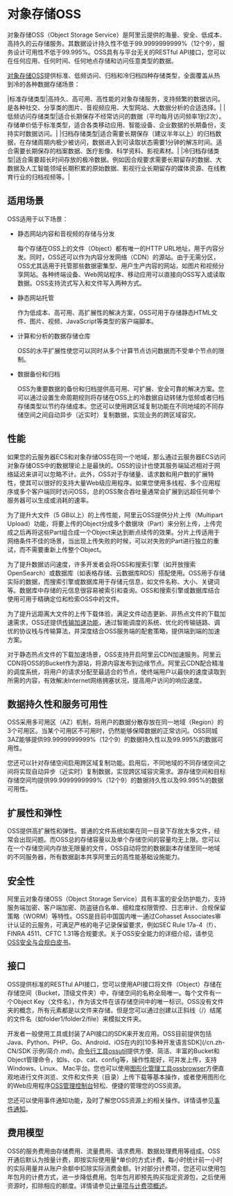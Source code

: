 # 对象存储OSS

对象存储OSS（Object Storage Service）是阿里云提供的海量、安全、低成本、高持久的云存储服务。其数据设计持久性不低于99.9999999999%（12个9），服务设计可用性不低于99.995%。OSS具有与平台无关的RESTful API接口，您可以在任何应用、任何时间、任何地点存储和访问任意类型的数据。

[对象存储OSS](https://common-buy.aliyun.com/?spm=5176.7933691.1309819..68542a669quNbn&commodityCode=oss)提供标准、低频访问、归档和冷归档四种存储类型，全面覆盖从热到冷的各种数据存储场景：

|标准存储类型|高持久、高可用、高性能的对象存储服务，支持频繁的数据访问。是各种社交、分享类的图片、音视频应用、大型网站、大数据分析的合适选择。|
|低频访问存储类型|适合长期保存不经常访问的数据（平均每月访问频率1到2次）。存储单价低于标准类型，适合各类移动应用、智能设备、企业数据的长期备份，支持实时数据访问。|
|归档存储类型|适合需要长期保存（建议半年以上）的归档数据，在存储周期内极少被访问，数据进入到可读取状态需要1分钟的解冻时间。适合需要长期保存的档案数据、医疗影像、科学资料、影视素材。|
|冷归档存储类型|适合需要超长时间存放的极冷数据。例如因合规要求需要长期留存的数据、大数据及人工智能领域长期积累的原始数据、影视行业长期留存的媒体资源、在线教育行业的归档视频等。|

## 适用场景

OSS适用于以下场景：

-   静态网站内容和音视频的存储与分发

    每个存储在OSS上的文件（Object）都有唯一的HTTP URL地址，用于内容分发。同时，OSS还可以作为内容分发网络（CDN）的源站。由于无需分区，OSS尤其适用于托管那些数据密集型、用户生产内容的网站，如图片和视频分享网站。各种终端设备、Web网站程序、移动应用可以直接向OSS写入或读取数据。OSS支持流式写入和文件写入两种方式。

-   静态网站托管

    作为低成本、高可用、高扩展性的解决方案，OSS可用于存储静态HTML文件、图片、视频、JavaScript等类型的客户端脚本。

-   计算和分析的数据存储仓库

    OSS的水平扩展性使您可以同时从多个计算节点访问数据而不受单个节点的限制。

-   数据备份和归档

    OSS为重要数据的备份和归档提供高可用、可扩展、安全可靠的解决方案。您可以通过设置生命周期规则将存储在OSS上的冷数据自动转储为低频或者归档存储类型以节约存储成本。您还可以使用跨区域复制功能在不同地域的不同存储空间之间自动异步（近实时）复制数据，实现业务的跨区域容灾。


## 性能

如果您的云服务器ECS和对象存储OSS在同一个地域，那么通过云服务器ECS访问对象存储OSS中的数据理论上是最快的。OSS的设计也使其服务端延迟相对于网络延迟来讲可以忽略不计。此外，OSS对于存储量、请求数和用户数的扩展特性，使其可以很好的支持大量Web级应用程序。如果您使用多线程、多个应用程序或多个客户端同时访问OSS，总的OSS聚合吞吐量通常会扩展到远超任何单个服务器可以生成或消耗的速率。

为了提升大文件（5 GB以上）的上传性能，阿里云OSS提供分片上传（Multipart Upload）功能，将要上传的Object分成多个数据块（Part）来分别上传，上传完成之后再将这些Part组合成一个Object来达到断点续传的效果。分片上传适用于网络条件不佳的场景，当出现上传失败的时候，可以对失败的Part进行独立的重试，而不需要重新上传整个Object。

为了提升数据访问速度，许多开发者会将OSS和搜索引擎（如开放搜索OpenSearch）或数据库（如表格存储、云数据库RDS）搭配使用。OSS用于存储实际的数据，而搜索引擎或数据库用于存储元信息，如文件名称、大小、关键词等。数据库中存储的元信息很容易被索引和查询。OSS和搜索引擎或数据库结合使用可用于精确定位和检索OSS中的文件。

为了提升远距离大文件的上传下载体验，满足文件动态更新、非热点文件的下载加速需求，OSS还提供[传输加速功能](/cn.zh-CN/开发指南/存储空间（Bucket）/传输加速.md)，通过智能调度的系统、优化的传输链路、调优的协议栈与传输算法，并深度结合OSS服务端的配套策略，提供端到端的加速方案。

对于静态热点文件的下载加速场景，OSS支持开启阿里云CDN加速服务。阿里云CDN将OSS的Bucket作为源站，将源内容发布到边缘节点。阿里云CDN配合精准的调度系统，将用户的请求分配至最适合的节点，使终端用户以最快的速度读取到所需的内容，有效解决Internet网络拥塞状况，提高用户访问的响应速度。

## 数据持久性和服务可用性

OSS采用多可用区（AZ）机制，将用户的数据分散存放在同一地域（Region）的3个可用区。当某个可用区不可用时，仍然能够保障数据的正常访问。OSS同城3AZ能够提供99.9999999999%（12个9）的数据持久性以及99.995%的数据可用性。

您还可以针对存储空间启用跨区域复制功能。启用后，不同地域的不同存储空间之间将实现自动异步（近实时）复制数据，实现跨区域容灾需求。源存储空间和目标存储空间均提供99.9999999999%（12个9）的数据持久性以及99.995%的数据可用性。

## 扩展性和弹性

OSS提供高扩展性和弹性。普通的文件系统如果在同一目录下存放太多文件，经常会出现问题。而OSS总的存储容量以及单个存储空间的容量均无上限。您可以在一个存储空间内存放无限量的文件，OSS自动将您的数据副本存储至同一地域的不同服务器，所有数据副本共享阿里云的高性能基础设施能力。

## 安全性

阿里云对象存储OSS（Object Storage Service）具有丰富的安全防护能力，支持服务端加密、客户端加密、防盗链白名单、细粒度权限管控、日志审计、合规保留策略（WORM）等特性。OSS是目前中国国内唯一通过Cohasset Associates审计认证的云服务，可满足严格的电子记录保留要求，例如SEC Rule 17a-4（f）、FINRA 4511、CFTC 1.31等合规要求。关于OSS安全能力的详细介绍，请参见[OSS安全与合规白皮书](/cn.zh-CN/白皮书/安全与合规/概述.md)。

## 接口

OSS提供标准的RESTful API接口，您可以使用API接口将文件（Object）存储在存储空间（Bucket，顶级文件夹）中，存储空间的名称全局唯一。每个文件有一个Object Key（文件名），作为该文件在该存储空间中的唯一标识。OSS没有文件夹的概念，所有元素都是以文件来存储，但是您可以通过创建以正斜线（/）结尾的文件名（如folder1/folder2/file）来模拟文件夹。

开发者一般使用工具或封装了API接口的SDK来开发应用。OSS目前提供包括Java、Python、PHP、Go、Android、iOS在内的[10多种开发语言SDK](/cn.zh-CN/SDK 示例/简介.md)。[命令行工具ossutil](/cn.zh-CN/常用工具/命令行工具ossutil/概述.md)提供方便、简洁、丰富的Bucket和Object管理命令，如ls、cp、cat、config等，操作性能好，可并发上传，支持Windows、Linux、 Mac平台。您也可以使用[图形化管理工具ossbrowser](/cn.zh-CN/常用工具/图形化管理工具ossbrowser/快速使用ossbrowser.md)方便直观地进行文件浏览、文件和文件夹（目录）上传下载等基本操作，或者使用图形化的Web应用程序[OSS管理控制台](/cn.zh-CN/控制台用户指南/OSS管理控制台/OSS管理控制台概览.md)轻松、便捷的管理您的OSS资源。

您还可以使用事件通知功能，及时了解您OSS资源上的相关操作。详情请参见[事件通知](/cn.zh-CN/开发指南/事件通知.md)。

## 费用模型

OSS的服务费用由存储费用、流量费用、请求费用、数据处理费用等组成。OSS开通后默认为按量计费，即按实际使用量\*单价的方式计费，每小时统计前一小时的实际用量并从账户余额中扣除实际消费金额。针对部分计费项，您还可以使用包年包月的计费方式，进一步降低费用。包年包月即预先购买指定资源包，之后使用资源时，扣除相应的额度。详情请参见[计量项与计费项概述](/cn.zh-CN/计量计费/计量项和计费项/概述.md)。

